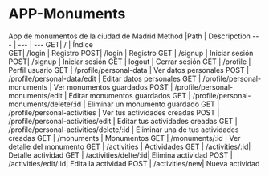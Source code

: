 # APP-Monuments
App de monumentos de la ciudad de Madrid
 Method |Path | Descripction 
--- | --- | ---
GET| / | Índice  
GET| /login | Registro 
POST| /login | Registro 
GET | /signup | Iniciar sesión 
POST| /signup | Iniciar sesión 
GET | logout | Cerrar sesión 
GET | /profile | Perfil usuario 
GET | /profile/personal-data | Ver datos personales 
POST | /profile/personal-data/edit | Editar datos personales 
GET | /profile/personal-monuments | Ver monumentos guardados 
POST | /profile/personal-monuments/edit | Editar monumentos guardados 
GET | /profile/personal-monuments/delete/:id | Eliminar un monumento guardado 
GET | /profile/personal-activities | Ver tus actividades creadas 
POST | /profile/personal-activities/edit | Editar tus actividades creadas 
GET | /profile/personal-activities/delete/:id | Eliminar una de tus actividades creadas 
GET | /monuments | Monumentos 
GET | /monuments/:id | Ver detalle del monumento 
GET | /activities | Actividades 
GET | /activities/:id| Detalle actividad 
GET | /activities/delte/:id| Elimina actividad 
POST | /activities/edit/:id| Edita la actividad 
POST | /activities/new| Nueva actividad 

